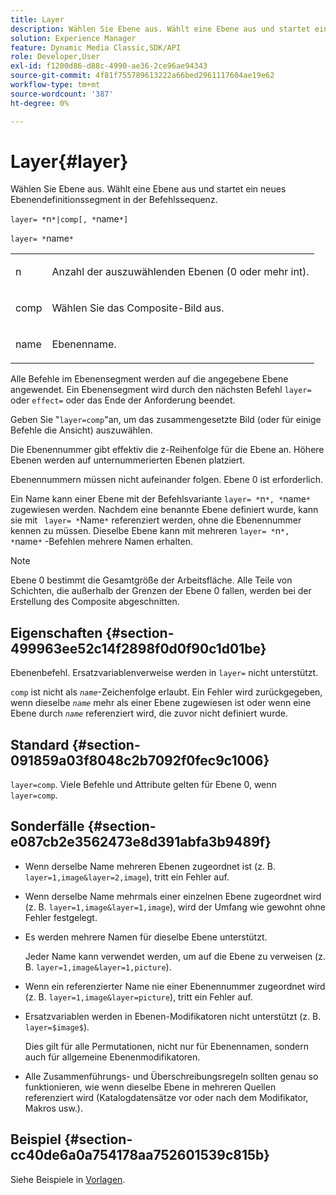 ```yaml
---
title: Layer
description: Wählen Sie Ebene aus. Wählt eine Ebene aus und startet ein neues Ebenendefinitionssegment in der Befehlssequenz.
solution: Experience Manager
feature: Dynamic Media Classic,SDK/API
role: Developer,User
exl-id: f1200d86-d88c-4990-ae36-2ce96ae94343
source-git-commit: 4f81f755789613222a66bed2961117604ae19e62
workflow-type: tm+mt
source-wordcount: '387'
ht-degree: 0%

---
```


# Layer{#layer}

Wählen Sie Ebene aus. Wählt eine Ebene aus und startet ein neues Ebenendefinitionssegment in der Befehlssequenz.

`layer= *`n`*|comp[, *`name`*]`

`layer= *`name`*`

<table id="simpletable_22DE3365A6454949B0D30C6D7110476E"> 
 <tr class="strow"> 
  <td class="stentry"> <p><span class="codeph"> <span class="varname"> n</span></span> </p></td> 
  <td class="stentry"> <p>Anzahl der auszuwählenden Ebenen (0 oder mehr int). </p></td> 
 </tr> 
 <tr class="strow"> 
  <td class="stentry"> <p><span class="codeph"> comp</span> </p></td> 
  <td class="stentry"> <p>Wählen Sie das Composite-Bild aus. </p></td> 
 </tr> 
 <tr class="strow"> 
  <td class="stentry"> <p><span class="codeph"> <span class="varname"> name</span></span> </p></td> 
  <td class="stentry"> <p>Ebenenname. </p></td> 
 </tr> 
</table>

Alle Befehle im Ebenensegment werden auf die angegebene Ebene angewendet. Ein Ebenensegment wird durch den nächsten Befehl `layer=` oder `effect=` oder das Ende der Anforderung beendet.

Geben Sie &quot;`layer=comp`&quot;an, um das zusammengesetzte Bild (oder für einige Befehle die Ansicht) auszuwählen.

Die Ebenennummer gibt effektiv die z-Reihenfolge für die Ebene an. Höhere Ebenen werden auf unternummerierten Ebenen platziert.

Ebenennummern müssen nicht aufeinander folgen. Ebene 0 ist erforderlich.

Ein Name kann einer Ebene mit der Befehlsvariante `layer= *`n`*, *`name`*` zugewiesen werden. Nachdem eine benannte Ebene definiert wurde, kann sie mit ` layer= *`Name`*` referenziert werden, ohne die Ebenennummer kennen zu müssen. Dieselbe Ebene kann mit mehreren `layer= *`n`*, *`name`*` -Befehlen mehrere Namen erhalten.

>[!NOTE]
>
>Ebene 0 bestimmt die Gesamtgröße der Arbeitsfläche. Alle Teile von Schichten, die außerhalb der Grenzen der Ebene 0 fallen, werden bei der Erstellung des Composite abgeschnitten.

## Eigenschaften {#section-499963ee52c14f2898f0d0f90c1d01be}

Ebenenbefehl. Ersatzvariablenverweise werden in `layer=` nicht unterstützt.

`comp` ist nicht als *`name`*-Zeichenfolge erlaubt. Ein Fehler wird zurückgegeben, wenn dieselbe *`name`* mehr als einer Ebene zugewiesen ist oder wenn eine Ebene durch *`name`* referenziert wird, die zuvor nicht definiert wurde.

## Standard {#section-091859a03f8048c2b7092f0fec9c1006}

`layer=comp`. Viele Befehle und Attribute gelten für Ebene 0, wenn `layer=comp`.

## Sonderfälle {#section-e087cb2e3562473e8d391abfa3b9489f}

* Wenn derselbe Name mehreren Ebenen zugeordnet ist (z. B. `layer=1,image&layer=2,image`), tritt ein Fehler auf.
* Wenn derselbe Name mehrmals einer einzelnen Ebene zugeordnet wird (z. B. `layer=1,image&layer=1,image`), wird der Umfang wie gewohnt ohne Fehler festgelegt.
* Es werden mehrere Namen für dieselbe Ebene unterstützt.

  Jeder Name kann verwendet werden, um auf die Ebene zu verweisen (z. B. `layer=1,image&layer=1,picture`).
* Wenn ein referenzierter Name nie einer Ebenennummer zugeordnet wird (z. B. `layer=1,image&layer=picture`), tritt ein Fehler auf.
* Ersatzvariablen werden in Ebenen-Modifikatoren nicht unterstützt (z. B. `layer=$image$`).

  Dies gilt für alle Permutationen, nicht nur für Ebenennamen, sondern auch für allgemeine Ebenenmodifikatoren.

* Alle Zusammenführungs- und Überschreibungsregeln sollten genau so funktionieren, wie wenn dieselbe Ebene in mehreren Quellen referenziert wird (Katalogdatensätze vor oder nach dem Modifikator, Makros usw.).

## Beispiel {#section-cc40de6a0a754178aa752601539c815b}

Siehe Beispiele in [Vorlagen](../../../../../is-api/http-ref/image-serving-api-ref/c-http-protocol-reference/c-templates/c-templates.md#concept-3cd2d2adae0e41b2979b9640244d4d3e).
